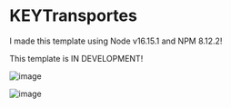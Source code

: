 # KEYTransportes

I made this template using Node v16.15.1 and NPM 8.12.2!

This template is IN DEVELOPMENT!

![image](https://user-images.githubusercontent.com/95866940/182494906-5f9c6279-0f30-4400-a10d-bb8cb726c885.png)

![image](https://user-images.githubusercontent.com/95866940/182494936-1fd3dcfc-a0b1-492e-9af1-72d5c5c143ea.png)
